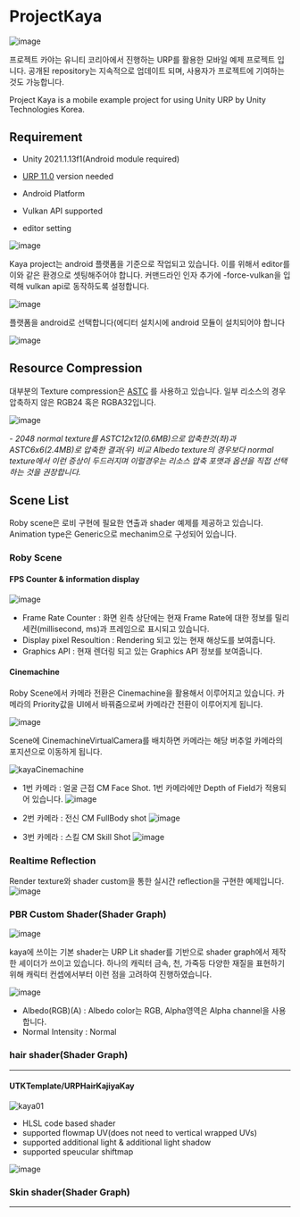 
# ProjectKaya
![image](https://user-images.githubusercontent.com/33303599/132323335-2ffb8e2c-600a-4672-8a60-14c312b16aeb.png)


프로젝트 카야는 유니티 코리아에서 진행하는 URP를 활용한 모바일 예제 프로젝트 입니다. 공개된 repository는 지속적으로 업데이트 되며, 사용자가 프로젝트에 기여하는 것도 가능합니다. 

Project Kaya is a mobile example project for using Unity URP by Unity Technologies Korea.

## Requirement
- Unity 2021.1.13f1(Android module required)
- [URP 11.0] version needed
- Android Platform
- Vulkan API supported

- editor setting

![image](https://user-images.githubusercontent.com/33303599/133048003-a38cb6cf-04b7-4670-833d-cf9ecd193a22.png)

Kaya project는 android 플랫폼을 기준으로 작업되고 있습니다. 이를 위해서 editor를 이와 같은 환경으로 셋팅해주어야 합니다. 커맨드라인 인자 추가에 -force-vulkan을 입력해 vulkan api로 동작하도록 설정합니다. 

![image](https://user-images.githubusercontent.com/33303599/133015950-73405cb4-9ffd-4001-bf77-15a320f4172e.png)

플랫폼을 android로 선택합니다(에디터 설치시에 android 모듈이 설치되어야 합니다

![image](https://user-images.githubusercontent.com/33303599/133015976-bac16f85-cfd3-415c-8812-edd9923efc1f.png)


## Resource Compression
대부분의 Texture compression은 [ASTC] 를 사용하고 있습니다.
일부 리소스의 경우 압축하지 않은 RGB24 혹은 RGBA32입니다.

![image](https://user-images.githubusercontent.com/33303599/132826800-5ec62cdb-d038-4847-9660-ad9879a9b69d.png)

_- 2048 normal texture를 ASTC12x12(0.6MB)으로 압축한것(좌)과 ASTC6x6(2.4MB)로 압축한 결과(우) 비교
Albedo texture의 경우보다 normal texture에서 이런 증상이 두드러지며 이럴경우는 리소스 압축 포맷과 옵션을 직접 선택하는 것을 권장합니다._

## Scene List

Roby scene은 로비 구현에 필요한 연출과 shader 예제를 제공하고 있습니다.
Animation type은 Generic으로 mechanim으로 구성되어 있습니다.

### Roby Scene

#### FPS Counter & information display
![image](https://user-images.githubusercontent.com/33303599/132303319-4ed3b427-a6fb-485f-abe9-9378622a5b42.png)

- Frame Rate Counter : 화면 왼측 상단에는 현재 Frame Rate에 대한 정보를 밀리세컨(millisecond, ms)과 프레임으로 표시되고 있습니다. 
- Display pixel Resoultion : Rendering 되고 있는 현재 해상도를 보여줍니다.
- Graphics API : 현재 렌더링 되고 있는 Graphics API 정보를 보여줍니다. 

#### Cinemachine

Roby Scene에서 카메라 전환은 Cinemachine을 활용해서 이루어지고 있습니다. 카메라의 Priority값을 UI에서 바꿔줌으로써 카메라간 전환이 이루어지게 됩니다. 

![image](https://user-images.githubusercontent.com/33303599/133052473-d765f541-a6ed-469f-b6d4-0036be3f4c18.png)

Scene에 CinemachineVirtualCamera를 배치하면 카메라는 해당 버추얼 카메라의 포지션으로 이동하게 됩니다. 

![kayaCinemachine](https://user-images.githubusercontent.com/33303599/133038603-8427de53-bc4b-4c95-b415-5661d6afb4ce.gif)



  - 1번 카메라 : 얼굴 근접 CM Face Shot. 1번 카메라에만 Depth of Field가 적용되어 있습니다.
![image](https://user-images.githubusercontent.com/33303599/132324090-1fa2b310-a6e5-4496-a2cc-a63432fb663a.png)

  - 2번 카메라 : 전신 CM FullBody shot
![image](https://user-images.githubusercontent.com/33303599/132324179-a99e83dd-9ccf-4f04-8598-84573a4584ae.png)

  - 3번 카메라 : 스킬 CM Skill Shot
![image](https://user-images.githubusercontent.com/33303599/132324217-9febd61d-715f-4fd4-b97b-47d3301a5fe3.png)

### Realtime Reflection 
Render texture와 shader custom을 통한 실시간 reflection을 구현한 예제입니다.
![image](https://user-images.githubusercontent.com/33303599/132324579-3c4eae96-c885-4447-9133-6b7e1b2245f6.png)





### PBR Custom Shader(Shader Graph)

![image](https://user-images.githubusercontent.com/33303599/134846521-b66b7475-f760-42aa-9c78-4c758e74096c.png)

kaya에 쓰이는 기본 shader는 URP Lit shader를 기반으로 shader graph에서 제작한 셰이더가 쓰이고 있습니다. 
하나의 캐릭터 금속, 천, 가죽등 다양한 재질을 표현하기 위해 캐릭터 컨셉에서부터 이런 점을 고려하여 진행하였습니다. 

![image](https://user-images.githubusercontent.com/33303599/134872854-e1a29da4-b938-4a00-b0ee-827cfc9a5185.png)

- Albedo(RGB)(A) : Albedo color는 RGB, Alpha영역은 Alpha channel을 사용합니다.
- Normal Intensity : Normal



### hair shader(Shader Graph)
-------------------------------
#### UTKTemplate/URPHairKajiyaKay

![kaya01](https://user-images.githubusercontent.com/33303599/133038253-0d4a0aa0-c172-4540-a75c-4569732005a7.gif)

- HLSL code based shader
- supported flowmap UV(does not need to vertical wrapped UVs)
- supported additional light & additional light shadow
- supported speucular shiftmap

![image](https://user-images.githubusercontent.com/33303599/133017036-204d8e9f-37df-4ab0-a27d-8dcfbeb42e26.png)

### Skin shader(Shader Graph)
-------------------------------




[URP 11.0]: https://docs.unity3d.com/Packages/com.unity.render-pipelines.universal@11.0/changelog/CHANGELOG.html
[ASTC]: https://en.wikipedia.org/wiki/Adaptive_scalable_texture_compression
